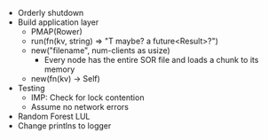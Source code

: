 - Orderly shutdown
- Build application layer
  - PMAP(Rower)
  - run(fn(kv, string) => "T maybe? a future<Result<T>>?")
  - new("filename", num-clients as usize)
      - Every node has the entire SOR file and loads a chunk to its memory
  - new(fn(kv) -> Self)
- Testing
    - IMP: Check for lock contention
    - Assume no network errors
- Random Forest LUL
- Change printlns to logger
